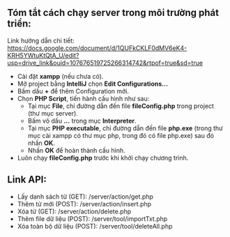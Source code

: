 ## Tóm tắt cách chạy server trong môi trường phát triển:
Link hướng dẫn chi tiết: https://docs.google.com/document/d/1QUFkCKLF0dMV6eK4-KRH5YWtuKtQtA_U/edit?usp=drive_link&ouid=107676519725266314742&rtpof=true&sd=true
- Cài đặt **xampp** (nếu chưa có).
- Mở project bằng **IntelliJ** chọn **Edit Configurations...**
- Bấm dấu **+** để thêm Configuration mới.
- Chọn **PHP Script**, tiến hành cấu hình như sau:
  - Tại mục **File**, chỉ đường dẫn đến file **fileConfig.php** trong project (thư mục server).
  - Bấm vô dấu **...** trong mục **Interpreter**.
  - Tại mục **PHP executable**, chỉ đường dẫn đến file **php.exe** (trong thư mục cài xampp có thư mục php, trong đó có file php.exe) sau đó nhấn **OK**.
  - Nhấn **OK** để hoàn thành cấu hình.
- Luôn chạy **fileConfig.php** trước khi khởi chạy chương trình.

## Link API:
- Lấy danh sách từ (GET): /server/action/get.php
- Thêm từ mới (POST): /server/action/insert.php
- Xóa từ (GET): /server/action/delete.php
- Thêm file dữ liệu (POST): /server/tool/importTxt.php
- Xóa toàn bộ dữ liệu (POST): /server/tool/deleteAll.php
